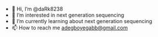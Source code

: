 - 👋 Hi, I’m @daRk8238
- 👀 I’m interested in next generation sequencing
- 🌱 I’m currently learning about next generation sequencing
- 📫 How to reach me adegboyegabb@gmail.com

<!---
daRk8238/daRk8238 is a ✨ special ✨ repository because its `README.md` (this file) appears on your GitHub profile.
You can click the Preview link to take a look at your changes.
--->
